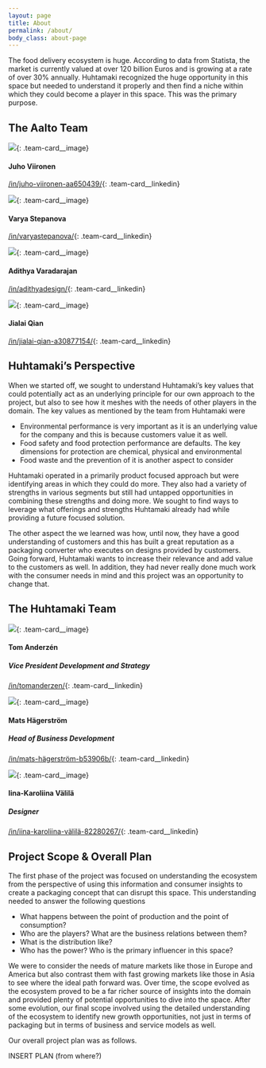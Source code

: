```yaml
---
layout: page
title: About
permalink: /about/
body_class: about-page
---
```



The food delivery ecosystem is huge. According to data from Statista, the market is currently valued at over 120 billion Euros and is growing at a rate of over 30% annually. Huhtamaki recognized the huge opportunity in this space but needed to understand it properly and then find a niche within which they could become a player in this space. This was the primary purpose.

## The Aalto Team

<div class="team team--alto">

<div class="team-card" markdown="1">

![](../assets/pictures/team/default.png){: .team-card__image}
#### Juho Viironen
[/in/juho-viironen-aa650439/](https://www.linkedin.com/in/juho-viironen-aa650439/){: .team-card__linkedin}

</div>

<div class="team-card" markdown="1">

![](../assets/pictures/team/varya.jpg){: .team-card__image}
#### Varya Stepanova
[/in/varyastepanova/](https://www.linkedin.com/in/varyastepanova/){: .team-card__linkedin}

</div>

<div class="team-card" markdown="1">

![](../assets/pictures/team/default.png){: .team-card__image}
#### Adithya Varadarajan
[/in/adithyadesign/](https://www.linkedin.com/in/adithyadesign/){: .team-card__linkedin}

</div>

<div class="team-card" markdown="1">

![](../assets/pictures/team/default.png){: .team-card__image}
#### Jialai Qian
[/in/jialai-qian-a30877154/](https://www.linkedin.com/in/jialai-qian-a30877154/){: .team-card__linkedin}

</div>

</div>

## Huhtamaki’s Perspective

When we started off, we sought to understand Huhtamaki’s key values that could potentially act as an underlying principle for our own approach to the project, but also to see how it meshes with the needs of other players in the domain. The key values as mentioned by the team from Huhtamaki were

* Environmental performance is very important as it is an underlying value for the company and this is because customers value it as well.
* Food safety and food protection performance are defaults. The key dimensions for protection are chemical, physical and environmental
* Food waste and the prevention of it is another aspect to consider

Huhtamaki operated in a primarily product focused approach but were identifying areas in which they could do more. They also had a variety of strengths in various segments but still had untapped opportunities in combining these strengths and doing more. We sought to find ways to leverage what offerings and strengths Huhtamaki already had while providing a future focused solution.

The other aspect the we learned was how, until now, they have a good understanding of customers and this has built a great reputation as a packaging converter who executes on designs provided by customers. Going forward, Huhtamaki wants to increase their relevance and add value to the customers as well. In addition, they had never really done much work with the consumer needs in mind and this project was an opportunity to change that.

## The Huhtamaki Team

<div class="team team--huhtamaki">

<div class="team-card" markdown="1">

![](../assets/pictures/team/default.png){: .team-card__image}
#### Tom Anderzén
##### Vice President Development and Strategy
[/in/tomanderzen/](https://www.linkedin.com/in/tomanderzen/){: .team-card__linkedin}

</div>

<div class="team-card" markdown="1">

![](../assets/pictures/team/default.png){: .team-card__image}
#### Mats Hägerström 
##### Head of Business Development 
[/in/mats-hägerström-b53906b/](https://www.linkedin.com/in/mats-h%C3%A4gerstr%C3%B6m-b53906b/){: .team-card__linkedin}

</div>

<div class="team-card" markdown="1">

![](../assets/pictures/team/default.png){: .team-card__image}
#### Iina-Karoliina Välilä
##### Designer
[/in/iina-karoliina-välilä-82280267/](https://www.linkedin.com/in/iina-karoliina-v%C3%A4lil%C3%A4-82280267/){: .team-card__linkedin}

</div>

</div>

## Project Scope & Overall Plan

The first phase of the project was focused on understanding the ecosystem from the perspective of using this information and consumer insights to create a packaging concept that can disrupt this space. This understanding needed to answer the following questions

* What happens between the point of production and the point of consumption?
* Who are the players? What are the business relations between them?
* What is the distribution like?
* Who has the power? Who is the primary influencer in this space?

We were to consider the needs of mature markets like those in Europe and America but also contrast them with fast growing markets like those in Asia to see where the ideal path forward was. Over time, the scope evolved as the ecosystem proved to be a far richer source of insights into the domain and provided plenty of potential opportunities to dive into the space. After some evolution, our final scope involved using the detailed understanding of the ecosystem to identify new growth opportunities, not just in terms of packaging but in terms of business and service models as well.

Our overall project plan was as follows.

INSERT PLAN (from where?)
